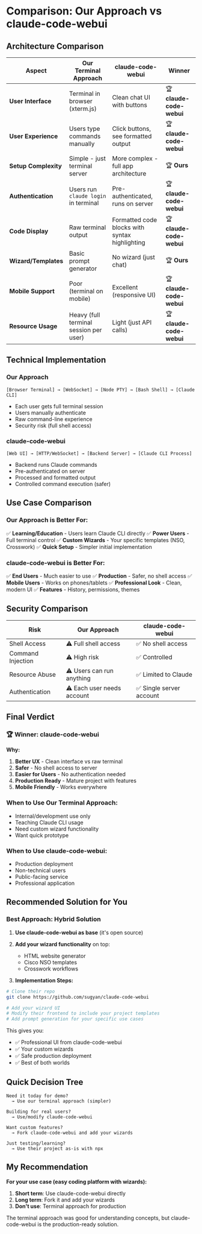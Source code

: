 # Comparison: Our Approach vs claude-code-webui

## Architecture Comparison

| Aspect | Our Terminal Approach | claude-code-webui | Winner |
|--------|----------------------|-------------------|---------|
| **User Interface** | Terminal in browser (xterm.js) | Clean chat UI with buttons | 🏆 **claude-code-webui** |
| **User Experience** | Users type commands manually | Click buttons, see formatted output | 🏆 **claude-code-webui** |
| **Setup Complexity** | Simple - just terminal server | More complex - full app architecture | 🏆 **Ours** |
| **Authentication** | Users run `claude login` in terminal | Pre-authenticated, runs on server | 🏆 **claude-code-webui** |
| **Code Display** | Raw terminal output | Formatted code blocks with syntax highlighting | 🏆 **claude-code-webui** |
| **Wizard/Templates** | Basic prompt generator | No wizard (just chat) | 🏆 **Ours** |
| **Mobile Support** | Poor (terminal on mobile) | Excellent (responsive UI) | 🏆 **claude-code-webui** |
| **Resource Usage** | Heavy (full terminal session per user) | Light (just API calls) | 🏆 **claude-code-webui** |

## Technical Implementation

### Our Approach
```
[Browser Terminal] → [WebSocket] → [Node PTY] → [Bash Shell] → [Claude CLI]
```
- Each user gets full terminal session
- Users manually authenticate
- Raw command-line experience
- Security risk (full shell access)

### claude-code-webui
```
[Web UI] → [HTTP/WebSocket] → [Backend Server] → [Claude CLI Process]
```
- Backend runs Claude commands
- Pre-authenticated on server
- Processed and formatted output
- Controlled command execution (safer)

## Use Case Comparison

### Our Approach is Better For:
✅ **Learning/Education** - Users learn Claude CLI directly
✅ **Power Users** - Full terminal control
✅ **Custom Wizards** - Your specific templates (NSO, Crosswork)
✅ **Quick Setup** - Simpler initial implementation

### claude-code-webui is Better For:
✅ **End Users** - Much easier to use
✅ **Production** - Safer, no shell access
✅ **Mobile Users** - Works on phones/tablets
✅ **Professional Look** - Clean, modern UI
✅ **Features** - History, permissions, themes

## Security Comparison

| Risk | Our Approach | claude-code-webui |
|------|--------------|-------------------|
| Shell Access | ⚠️ Full shell access | ✅ No shell access |
| Command Injection | ⚠️ High risk | ✅ Controlled |
| Resource Abuse | ⚠️ Users can run anything | ✅ Limited to Claude |
| Authentication | ⚠️ Each user needs account | ✅ Single server account |

## Final Verdict

### 🏆 **Winner: claude-code-webui**

**Why:**
1. **Better UX** - Clean interface vs raw terminal
2. **Safer** - No shell access to server
3. **Easier for Users** - No authentication needed
4. **Production Ready** - Mature project with features
5. **Mobile Friendly** - Works everywhere

### When to Use Our Terminal Approach:
- Internal/development use only
- Teaching Claude CLI usage
- Need custom wizard functionality
- Want quick prototype

### When to Use claude-code-webui:
- Production deployment
- Non-technical users
- Public-facing service
- Professional application

## Recommended Solution for You

### Best Approach: **Hybrid Solution**

1. **Use claude-code-webui as base** (it's open source)
2. **Add your wizard functionality** on top:
   - HTML website generator
   - Cisco NSO templates
   - Crosswork workflows

3. **Implementation Steps:**
```bash
# Clone their repo
git clone https://github.com/sugyan/claude-code-webui

# Add your wizard UI
# Modify their frontend to include your project templates
# Add prompt generation for your specific use cases
```

This gives you:
- ✅ Professional UI from claude-code-webui
- ✅ Your custom wizards
- ✅ Safe production deployment
- ✅ Best of both worlds

## Quick Decision Tree

```
Need it today for demo?
  → Use our terminal approach (simpler)

Building for real users?
  → Use/modify claude-code-webui

Want custom features?
  → Fork claude-code-webui and add your wizards

Just testing/learning?
  → Use their project as-is with npx
```

## My Recommendation

**For your use case (easy coding platform with wizards):**

1. **Short term**: Use claude-code-webui directly
2. **Long term**: Fork it and add your wizards
3. **Don't use**: Terminal approach for production

The terminal approach was good for understanding concepts, but claude-code-webui is the production-ready solution.